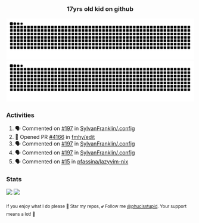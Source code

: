 <h3 align="center">17yrs old kid on github</h3>

![GitHub Contribution Grid Snake (Dark)](https://raw.githubusercontent.com/phucisstupid/phucisstupid/output/catppuccin-mocha.svg#gh-dark-mode-only)
![GitHub Contribution Grid Snake (Light)](https://raw.githubusercontent.com/phucisstupid/phucisstupid/output/github-contribution-grid-snake.svg#gh-light-mode-only)

### Activities

<!--START_SECTION:activity-->
1. 🗣 Commented on [#197](https://github.com/SylvanFranklin/.config/pull/197#issuecomment-3397717713) in [SylvanFranklin/.config](https://github.com/SylvanFranklin/.config)
2. 💪 Opened PR [#4166](https://github.com/fmhy/edit/pull/4166) in [fmhy/edit](https://github.com/fmhy/edit)
3. 🗣 Commented on [#197](https://github.com/SylvanFranklin/.config/pull/197#issuecomment-3397666169) in [SylvanFranklin/.config](https://github.com/SylvanFranklin/.config)
4. 🗣 Commented on [#197](https://github.com/SylvanFranklin/.config/pull/197#issuecomment-3397252110) in [SylvanFranklin/.config](https://github.com/SylvanFranklin/.config)
5. 🗣 Commented on [#15](https://github.com/pfassina/lazyvim-nix/issues/15#issuecomment-3396923200) in [pfassina/lazyvim-nix](https://github.com/pfassina/lazyvim-nix)
<!--END_SECTION:activity-->

### Stats

<div>
  <img width=400 src="https://github-readme-stats.vercel.app/api?username=phucisstupid&show_icons=true&theme=catppuccin_mocha"/>
  <img width=400 src="https://github-readme-stats.vercel.app/api/top-langs?username=phucisstupid&layout=compact&theme=catppuccin_mocha&card_width=395"/>
</div>

<sub>If you enjoy what I do please 🌟 Star my repos, 💕 Follow me [@phucisstupid](https://github.com/phucisstupid). Your support means a lot! 🥰
